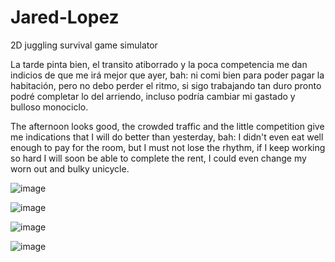 # Jared-Lopez
2D juggling survival game simulator

La tarde pinta bien, el transito atiborrado y la poca competencia me dan indicios de que me irá mejor que ayer, bah: ni comi bien para poder pagar la habitación, pero no debo perder el ritmo, si sigo trabajando tan duro pronto podré completar lo del arriendo, incluso podría cambiar mi gastado y bulloso monociclo.

The afternoon looks good, the crowded traffic and the little competition give me indications that I will do better than yesterday, bah: I didn't even eat well enough to pay for the room, but I must not lose the rhythm, if I keep working so hard I will soon be able to complete the rent, I could even change my worn out and bulky unicycle.

![image](https://user-images.githubusercontent.com/83435870/202427674-092f758c-f407-4102-a4d2-8e3379bf0017.png)

![image](https://user-images.githubusercontent.com/83435870/202427784-ce08af8b-dc94-4ab5-8198-2ed2358903da.png)

![image](https://user-images.githubusercontent.com/83435870/202427902-72584d81-b257-4ec1-a6d4-ca6f432bafd2.png)

![image](https://user-images.githubusercontent.com/83435870/202428074-b5a32702-f953-49e1-904f-1f38646d576a.png)
